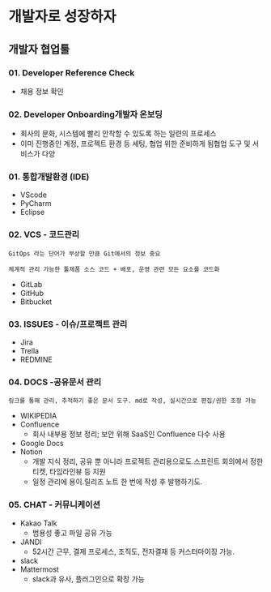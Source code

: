 # 개발자로 성장하자

## 개발자 협업툴

### 01. Developer Reference Check

- 채용 정보 확인



### 02. Developer Onboarding개발자 온보딩

- 회사의 문화, 시스템에 빨리 안착할 수 있도록 하는 일련의 프로세스
- 이미 진행중인 계정, 프로젝트 환경 등 세팅, 협업 위한 준비하게 됨협업 도구 및 서비스가 다양



### 01. 통합개발환경 (IDE)

- VScode
- PyCharm
- Eclipse

### 02. VCS - 코드관리

```text
GitOps 라는 단어가 부상할 만큼 Git에서의 정보 중요

체계적 관리 가능한 툴제품 소스 코드 + 배포, 운영 관련 모든 요소를 코드화
```

- GitLab
- GitHub
- Bitbucket

### 03. ISSUES - 이슈/프로젝트 관리

- Jira
- Trella
- REDMINE



### 04. DOCS -공유문서 관리

```text
링크를 통해 관리, 추적하기 좋은 문서 도구. md로 작성, 실시간으로 편집/권한 조정 가능
```

- WIKIPEDIA
- Confluence
  - 회사 내부용 정보 정리; 보안 위해 SaaS인 Confluence 다수 사용
- Google Docs
- Notion
  - 개발 지식 정리, 공유 뿐 아니라 프로젝트 관리용으로도.스프린트 회의에서 정한 티켓, 타임라인뷰 등 지원
  - 일정 관리에 용이.릴리즈 노트 한 번에 작성 후 발행하기도.





### 05. CHAT - 커뮤니케이션

- Kakao Talk
  - 범용성 좋고 파일 공유 가능
- JANDI
  - 52시간 근무, 결제 프로세스, 조직도, 전자결재 등 커스터마이징 가능.
- slack
- Mattermost
  - slack과 유사, 플러그인으로 확장 가능